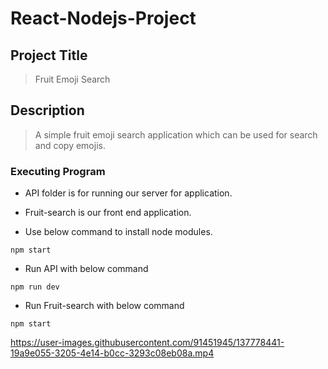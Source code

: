 # React-Nodejs-Project

## Project Title

> Fruit Emoji Search

## Description

> A simple fruit emoji search application which can be used for search and copy emojis.

### Executing Program

- API folder is for running our server for application.

- Fruit-search is our front end application.

- Use below command to install node modules.

```
npm start
```

- Run API with below command 

```
npm run dev
```

- Run Fruit-search with below command

```
npm start
```

https://user-images.githubusercontent.com/91451945/137778441-19a9e055-3205-4e14-b0cc-3293c08eb08a.mp4
